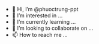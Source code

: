 - 👋 Hi, I’m @phuoctrung-ppt
- 👀 I’m interested in ...
- 🌱 I’m currently learning ...
- 💞️ I’m looking to collaborate on ...
- 📫 How to reach me ...

<!---
phuoctrung-ppt/phuoctrung-ppt is a ✨ special ✨ repository because its `README.md` (this file) appears on your GitHub profile.
You can click the Preview link to take a look at your changes.
--->
